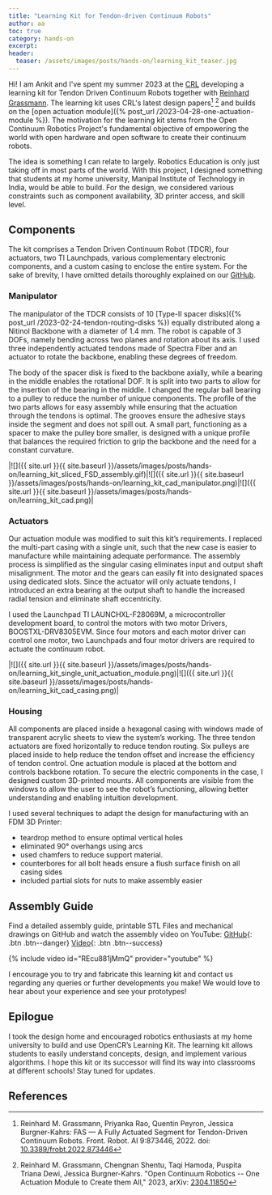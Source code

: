 ```yaml
---
title: "Learning Kit for Tendon-driven Continuum Robots"
author: aa
toc: true
category: hands-on
excerpt: 
header:
  teaser: /assets/images/posts/hands-on/learning_kit_teaser.jpg
---
```

Hi! I am Ankit and I've spent my summer 2023 at the [CRL](https://crl.utm.utoronto.ca/) developing a learning kit for Tendon Driven Continuum Robots together with [Reinhard Grassmann](https://reinhardgrassmann.github.io/). The learning kit uses CRL's latest design papers[^fas] [^arXiv2023] and builds on the [open actuation module]({% post_url /2023-04-28-one-actuation-module %}). The motivation for the learning kit stems from the Open Continuum Robotics Project's fundamental objective of empowering the world with open hardware and open software to create their continuum robots. 

The idea is something I can relate to largely. Robotics Education is only just taking off in most parts of the world. With this project, I designed something that students at my home university, Manipal Institute of Technology in India, would be able to build. For the design, we considered various constraints such as component availability, 3D printer access, and skill level.  

## Components
The kit comprises a Tendon Driven Continuum Robot (TDCR), four actuators, two TI Launchpads, various complementary electronic components, and a custom casing to enclose the entire system. For the sake of brevity, I have omitted details thoroughly explained on our [GitHub](https://github.com/ContinuumRoboticsLab/OpenCR-Hardware).

### Manipulator
The manipulator of the TDCR consists of 10 [Type-II spacer disks]({% post_url /2023-02-24-tendon-routing-disks %}) equally distributed along a Nitinol Backbone with a diameter of 1.4 mm. The robot is capable of 3 DOFs, namely bending across two planes and rotation about its axis. I used three independently actuated tendons made of Spectra Fiber and an actuator to rotate the backbone, enabling these degrees of freedom. 

The body of the spacer disk is fixed to the backbone axially, while a bearing in the middle enables the rotational DOF. It is split into two parts to allow for the insertion of the bearing in the middle. I changed the regular ball bearing to a pulley to reduce the number of unique components. The profile of the two parts allows for easy assembly while ensuring that the actuation through the tendons is optimal. The grooves ensure the adhesive stays inside the segment and does not spill out. A small part, functioning as a spacer to make the pulley bore smaller, is designed with a unique profile that balances the required friction to grip the backbone and the need for a constant curvature. 

|![]({{ site.url }}{{ site.baseurl }}/assets/images/posts/hands-on/learning_kit_sliced_FSD_assembly.gif)|![]({{ site.url }}{{ site.baseurl }}/assets/images/posts/hands-on/learning_kit_cad_manipulator.png)|![]({{ site.url }}{{ site.baseurl }}/assets/images/posts/hands-on/learning_kit_cad.png)|

### Actuators
Our actuation module was modified to suit this kit’s requirements. I replaced the multi-part casing with a single unit, such that the new case is easier to manufacture while maintaining adequate performance. The assembly process is simplified as the singular casing eliminates input and output shaft misalignment. The motor and the gears can easily fit into designated spaces using dedicated slots. Since the actuator will only actuate tendons, I introduced an extra bearing at the output shaft to handle the increased radial tension and eliminate shaft eccentricity. 

I used the Launchpad TI LAUNCHXL-F28069M, a microcontroller development board, to control the motors with two motor Drivers, BOOSTXL-DRV8305EVM. Since four motors and each motor driver can control one motor, two Launchpads and four motor drivers are required to actuate the continuum robot.  

|![]({{ site.url }}{{ site.baseurl }}/assets/images/posts/hands-on/learning_kit_single_unit_actuation_module.png)|![]({{ site.url }}{{ site.baseurl }}/assets/images/posts/hands-on/learning_kit_cad_casing.png)|

### Housing
All components are placed inside a hexagonal casing with windows made of transparent acrylic sheets to view the system’s working. The three tendon actuators are fixed horizontally to reduce tendon routing. Six pulleys are placed inside to help reduce the tendon offset and increase the efficiency of tendon control. One actuation module is placed at the bottom and controls backbone rotation. To secure the electric components in the case, I designed custom 3D-printed mounts. All components are visible from the windows to allow the user to see the robot’s functioning, allowing better understanding and enabling intuition development.   

I used several techniques to adapt the design for manufacturing with an FDM 3D Printer:
- teardrop method to ensure optimal vertical holes
- eliminated 90° overhangs using arcs 
- used chamfers to reduce support material. 
- counterbores for all bolt heads ensure a flush surface finish on all casing sides
- included partial slots for nuts to make assembly easier

## Assembly Guide
Find a detailed assembly guide, printable STL Files and mechanical drawings on GitHub and watch the assembly video on YouTube:
[GitHub](https://github.com/ContinuumRoboticsLab/OpenCR-Hardware){: .btn .btn--danger} 
[Video](https://youtu.be/REcu881jMmQ){: .btn .btn--success}

{% include video id="REcu881jMmQ" provider="youtube" %}

I encourage you to try and fabricate this learning kit and contact us regarding any queries or further developments you make! We would love to hear about your experience and see your prototypes!

## Epilogue
I took the design home and encouraged robotics enthusiasts at my home university to build and use OpenCR’s Learning Kit. The learning kit allows students to easily understand concepts, design, and implement various algorithms. I hope this kit or its successor will find its way into classrooms at different schools! Stay tuned for updates.

## References

[^fas]: Reinhard M. Grassmann, Priyanka Rao, Quentin Peyron, Jessica Burgner-Kahrs: FAS — A Fully Actuated Segment for Tendon-Driven Continuum Robots. Front. Robot. AI 9:873446, 2022. doi: [10.3389/frobt.2022.873446](https://doi.org/10.3389/frobt.2022.873446)

[^arXiv2023]: Reinhard M. Grassmann, Chengnan Shentu, Taqi Hamoda, Puspita Triana Dewi, Jessica Burgner-Kahrs. "Open Continuum Robotics -- One Actuation Module to Create them All," 2023, arXiv: [2304.11850](https://arxiv.org/abs/2304.11850)